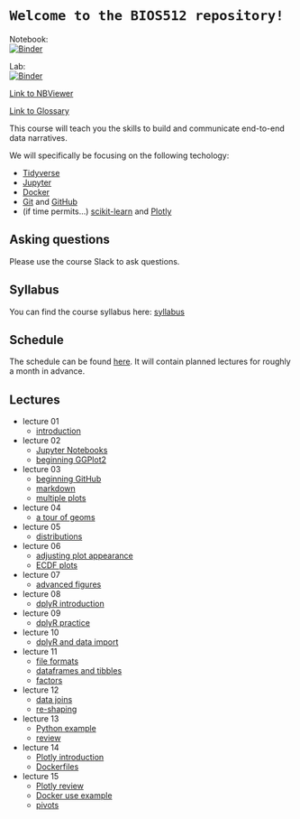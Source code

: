 # `Welcome to the BIOS512 repository!`

Notebook:  
[![Binder](https://mybinder.org/badge_logo.svg)](https://mybinder.org/v2/gh/chuckpr/BIOS512/main)

Lab:  
[![Binder](https://mybinder.org/badge_logo.svg)](https://mybinder.org/v2/gh/chuckpr/BIOS512/main?urlpath=lab)

[Link to NBViewer](https://nbviewer.jupyter.org/github/chuckpr/BIOS512/tree/main/)

[Link to Glossary](https://github.com/chuckpr/BIOS512/blob/main/GLOSSARY.md)

This course will teach you the skills to build and communicate end-to-end data
narratives.

We will specifically be focusing on the following techology:
- [Tidyverse](https://www.tidyverse.org)
- [Jupyter](https://jupyter.org/)
- [Docker](https://www.docker.com/)
- [Git](https://git-scm.com/) and [GitHub](https://github.com/)
- (if time permits...) [scikit-learn](https://scikit-learn.org) and [Plotly](https://plot.ly)

## Asking questions
Please use the course Slack to ask questions.

## Syllabus
You can find the course syllabus here: [syllabus](https://github.com/chuckpr/BIOS512/blob/main/SYLLABUS.md)

## Schedule
The schedule can be found [here](https://github.com/chuckpr/BIOS512/blob/main/SCHEDULE.md). It will contain planned lectures for roughly a month in advance.

## Lectures
- lecture 01
  - [introduction](https://nbviewer.jupyter.org/github/chuckpr/BIOS512/blob/main/lectures/01/01-lecture.ipynb)
- lecture 02
  - [Jupyter Notebooks](https://nbviewer.jupyter.org/github/chuckpr/BIOS512/blob/main/lectures/02/02_lecture_jupyter.ipynb)
  - [beginning GGPlot2](https://nbviewer.jupyter.org/github/chuckpr/BIOS512/blob/main/lectures/02/02_lecture_ggplot2.ipynb)
- lecture 03
  - [beginning GitHub](https://nbviewer.jupyter.org/github/chuckpr/BIOS512/blob/main/lectures/03/03_lecture_github.ipynb)
  - [markdown](https://nbviewer.jupyter.org/github/chuckpr/BIOS512/blob/main/lectures/03/03_lecture_markdown.ipynb)
  - [multiple plots](https://nbviewer.jupyter.org/github/chuckpr/BIOS512/blob/main/lectures/03/03_lecture_multiple_plots.ipynb)
- lecture 04
  - [a tour of geoms](https://nbviewer.jupyter.org/github/chuckpr/BIOS512/blob/main/lectures/04/04_tour_of_geoms.ipynb)
- lecture 05
  - [distributions](https://nbviewer.jupyter.org/github/chuckpr/BIOS512/blob/main/lectures/05/05_plotting_distributions.ipynb)
- lecture 06
  - [adjusting plot appearance](https://nbviewer.jupyter.org/github/chuckpr/BIOS512/blob/main/lectures/06/06_adjusting_plot_appearance.ipynb)
  - [ECDF plots](https://nbviewer.jupyter.org/github/chuckpr/BIOS512/blob/main/lectures/06/06_ecdf_plots.ipynb)
- lecture 07
  - [advanced figures](https://nbviewer.jupyter.org/github/chuckpr/BIOS512/blob/main/lectures/07/07_advanced_figures.ipynb)
- lecture 08
  - [dplyR introduction](https://nbviewer.jupyter.org/github/chuckpr/BIOS512/blob/main/lectures/08/08_dplyr_introduction.ipynb)
- lecture 09
  - [dplyR practice](https://github.com/chuckpr/BIOS512/blob/main/in-class-exercises/09/09_dplyr_practice.ipynb)
- lecture 10
  - [dplyR and data import](https://nbviewer.jupyter.org/github/chuckpr/BIOS512/blob/main/lectures/10/10_more_dplyr.ipynb)
- lecture 11
  - [file formats](https://nbviewer.jupyter.org/github/chuckpr/BIOS512/blob/main/lectures/11/11_file_formats.ipynb)
  - [dataframes and tibbles](https://nbviewer.jupyter.org/github/chuckpr/BIOS512/blob/main/lectures/11/11_dataframes_and_tibbles.ipynb)
  - [factors](https://nbviewer.jupyter.org/github/chuckpr/BIOS512/blob/main/lectures/11/11_factors.ipynb)
- lecture 12
  - [data joins](https://nbviewer.jupyter.org/github/chuckpr/BIOS512/blob/main/lectures/12/12_joins.ipynb)
  - [re-shaping](https://nbviewer.jupyter.org/github/chuckpr/BIOS512/blob/main/lectures/12/12_reshaping_data.ipynb)
- lecture 13
  - [Python example](https://nbviewer.jupyter.org/github/chuckpr/BIOS512/blob/main/lectures/13/13_python_versus_R.ipynb)
  - [review](https://nbviewer.jupyter.org/github/chuckpr/BIOS512/blob/main/lectures/13/13_review_concepts.ipynb)
- lecture 14
  - [Plotly introduction](https://nbviewer.jupyter.org/github/chuckpr/BIOS512/blob/main/lectures/14/14_plotly_introduction.ipynb)
  - [Dockerfiles](https://nbviewer.jupyter.org/github/chuckpr/BIOS512/blob/main/lectures/14/14_stepping_through_a_Dockerfile.ipynb)
- lecture 15
  - [Plotly review](https://nbviewer.jupyter.org/github/chuckpr/BIOS512/blob/main/lectures/15/15_plotly_review.ipynb)
  - [Docker use example](https://nbviewer.jupyter.org/github/chuckpr/BIOS512/blob/main/lectures/15/15_Docker_in_action.ipynb)
  - [pivots](https://nbviewer.jupyter.org/github/chuckpr/BIOS512/blob/main/lectures/15/15_new_pivot_functions.ipynb)
